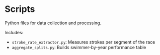 # Scripts

Python files for data collection and processing.

Includes:
- `stroke_rate_extractor.py`: Measures strokes per segment of the race
- `aggregate_splits.py`: Builds swimmer-by-year performance table
